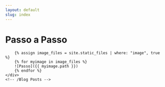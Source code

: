```yaml
---
layout: default
slug: index
---
```

<!--start: Container -->
<div class="container">
	<!-- Blog Posts -->
	<div class="row">
		<h1>Passo a Passo</h1>

		{% assign image_files = site.static_files | where: "image", true %}
		{% for myimage in image_files %}
		![Passo]({{ myimage.path }})
		{% endfor %}
	</div>
	<!-- /Blog Posts -->
</div>
<!--end: Container-->